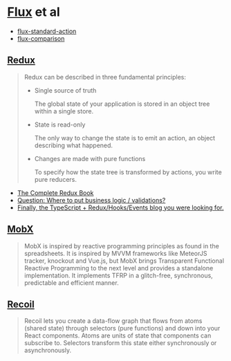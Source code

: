 # [Flux](https://facebook.github.io/flux/) et al

-   [flux-standard-action](https://github.com/redux-utilities/flux-standard-action)
-   [flux-comparison](https://github.com/voronianski/flux-comparison)

## [Redux](https://redux.js.org/)

> Redux can be described in three fundamental principles:
>
> -   Single source of truth
>
>     The global state of your application is stored in an object tree within a
>     single store.
>
> -   State is read-only
>
>     The only way to change the state is to emit an action, an object
>     describing what happened.
>
> -   Changes are made with pure functions
>
>     To specify how the state tree is transformed by actions, you write pure reducers.

-   [The Complete Redux Book](https://www.dsspp.sk/assets/redux-book.pdf)
-   [Question: Where to put business logic / validations?](https://github.com/reduxjs/redux/issues/1165)
-   [Finally, the TypeScript + Redux/Hooks/Events blog you were looking for.](https://medium.com/hackernoon/finally-the-typescript-redux-hooks-events-blog-you-were-looking-for-c4663d823b01)

## [MobX](https://mobx.js.org/README.html)

> MobX is inspired by reactive programming principles as found in the
> spreadsheets. It is inspired by MVVM frameworks like MeteorJS tracker,
> knockout and Vue.js, but MobX brings Transparent Functional Reactive
> Programming to the next level and provides a standalone implementation. It
> implements TFRP in a glitch-free, synchronous, predictable and efficient
> manner.

## [Recoil](https://recoiljs.org/)

> Recoil lets you create a data-flow graph that flows from atoms (shared state)
> through selectors (pure functions) and down into your React components. Atoms
> are units of state that components can subscribe to. Selectors transform this
> state either synchronously or asynchronously.

